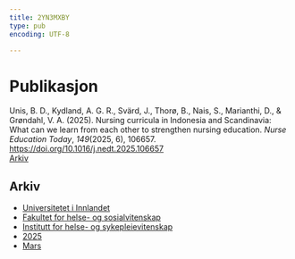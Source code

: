 ```yaml
---
title: 2YN3MXBY
type: pub
encoding: UTF-8

---
```

<h1>Publikasjon</h1>
<article id="csl-bib-container-2YN3MXBY" class="csl-bib-container">
  <div class="csl-bib-body"> <div class="csl-entry">Unis, B. D., Kydland, A. G. R., Svärd, J., Thorø, B., Nais, S., Marianthi, D., &#38; Grøndahl, V. A. (2025). Nursing curricula in Indonesia and Scandinavia: What can we learn from each other to strengthen nursing education. <i>Nurse Education Today</i>, <i>149</i>(2025, 6), 106657. <a href="https://doi.org/10.1016/j.nedt.2025.106657">https://doi.org/10.1016/j.nedt.2025.106657</a></div> </div>
  <div class="csl-bib-buttons">
    <a href="#taxonomy-article-2YN3MXBY" alt="archive" class="csl-bib-button">Arkiv</a>
  </div>
  <div id="csl-bib-meta-container-2YN3MXBY"></div>
</article>
<div id="csl-bib-meta-2YN3MXBY" class="csl-bib-meta">
  <article id="taxonomy-article-2YN3MXBY" class="taxonomy-article">
    <h1>Arkiv</h1>
    <ul>
      <li><a href="{{< params subfolder >}}nn/archive/?key=3DCRN523">Universitetet i Innlandet</a></li>
      <li><a href="{{< params subfolder >}}nn/archive/?key=IDKFS3MX">Fakultet for helse- og sosialvitenskap</a></li>
      <li><a href="{{< params subfolder >}}nn/archive/?key=GTV4ECMZ">Institutt for helse- og sykepleievitenskap</a></li>
      <li><a href="{{< params subfolder >}}nn/archive/?key=EHIJJCSL">2025</a></li>
      <li><a href="{{< params subfolder >}}nn/archive/?key=QP5YXZP8">Mars</a></li>
    </ul>
  </article>
</div>
